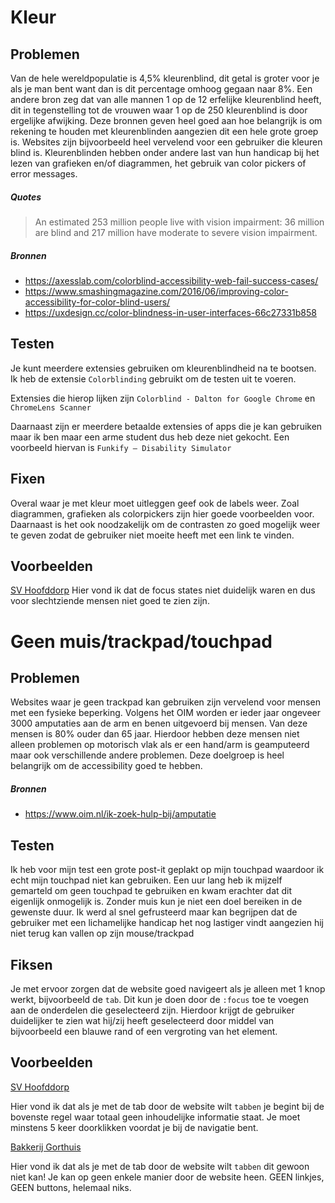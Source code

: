 # Kleur
## Problemen
Van de hele wereldpopulatie is 4,5% kleurenblind, dit getal is groter voor je als je man bent want dan is dit percentage omhoog gegaan naar 8%. Een andere bron zeg dat van alle mannen 1 op de 12 erfelijke kleurenblind heeft, dit in tegenstelling tot de vrouwen waar 1 op de 250 kleurenblind is door ergelijke afwijking. Deze bronnen geven heel goed aan hoe belangrijk is om rekening te houden met kleurenblinden aangezien dit een hele grote groep is. Websites zijn bijvoorbeeld heel vervelend voor een gebruiker die kleuren blind is. Kleurenblinden hebben onder andere last van hun handicap bij het lezen van grafieken en/of diagrammen, het gebruik van color pickers of error messages.

##### Quotes
> An estimated 253 million people live with vision impairment: 36 million are blind and 217 million have moderate to severe vision impairment.

##### Bronnen
- https://axesslab.com/colorblind-accessibility-web-fail-success-cases/
- https://www.smashingmagazine.com/2016/06/improving-color-accessibility-for-color-blind-users/
- https://uxdesign.cc/color-blindness-in-user-interfaces-66c27331b858



## Testen
Je kunt meerdere extensies gebruiken om kleurenblindheid na te  bootsen. Ik heb de extensie `Colorblinding` gebruikt om de testen uit te voeren.

Extensies die hierop lijken zijn `Colorblind - Dalton for Google Chrome` en `ChromeLens Scanner`

Daarnaast zijn er meerdere betaalde extensies of apps die je kan gebruiken maar ik ben maar een arme student dus heb deze niet gekocht. Een voorbeeld hiervan is `Funkify – Disability Simulator`   

## Fixen
Overal waar je met kleur moet uitleggen geef ook de labels weer. Zoal diagrammen, grafieken als colorpickers zijn hier goede voorbeelden voor. Daarnaast is het ook noodzakelijk om de contrasten zo goed mogelijk weer te geven zodat de gebruiker niet moeite heeft met een link te vinden.

## Voorbeelden
[SV Hoofddorp](https://www.svhoofddorp.nl/)
Hier vond ik dat de focus states niet duidelijk waren en dus voor slechtziende mensen niet goed te zien zijn.


# Geen muis/trackpad/touchpad
## Problemen
Websites waar je geen trackpad kan gebruiken zijn vervelend voor mensen met een fysieke beperking. Volgens het OIM worden er ieder jaar ongeveer 3000 amputaties aan de arm en benen uitgevoerd bij mensen. Van deze mensen is 80% ouder dan 65 jaar. Hierdoor hebben deze mensen niet alleen problemen op motorisch vlak als er een hand/arm is geamputeerd maar ook verschillende andere problemen. Deze doelgroep is heel belangrijk om de accessibility goed te hebben.

##### Bronnen
- https://www.oim.nl/ik-zoek-hulp-bij/amputatie

## Testen
Ik heb voor mijn test een grote post-it geplakt op mijn touchpad waardoor ik echt mijn touchpad niet kan gebruiken. Een uur lang heb ik mijzelf gemarteld om geen touchpad te gebruiken en kwam erachter dat dit eigenlijk onmogelijk is. Zonder muis kun je niet een doel bereiken in de gewenste duur. Ik werd al snel gefrusteerd maar kan begrijpen dat de gebruiker met een lichamelijke handicap het nog lastiger vindt aangezien hij niet terug kan vallen op zijn mouse/trackpad

## Fiksen
Je met ervoor zorgen dat de website goed navigeert als je alleen met 1 knop werkt, bijvoorbeeld de `tab`. Dit kun je doen door de `:focus` toe te voegen aan de onderdelen die geselecteerd zijn. Hierdoor krijgt de gebruiker duidelijker te zien wat hij/zij heeft geselecteerd door middel van bijvoorbeeld een blauwe rand of een vergroting van het element.

## Voorbeelden
[SV Hoofddorp](https://www.svhoofddorp.nl/)

Hier vond ik dat als je met de tab door de website wilt `tabben` je begint bij de bovenste regel waar totaal geen inhoudelijke informatie staat. Je moet minstens 5 keer doorklikken voordat je bij de navigatie bent.

[Bakkerij Gorthuis](https://www.bakkerijgorthuis.nl/)

Hier vond ik dat als je met de tab door de website wilt `tabben` dit gewoon niet kan! Je kan op geen enkele manier door de website heen. GEEN linkjes, GEEN buttons, helemaal niks.
